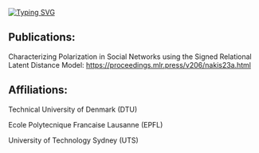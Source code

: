 [![Typing SVG](https://readme-typing-svg.demolab.com?font=Fira+Code&pause=1000&width=460&lines=Hello%2C+my+name+is+Felix;I+study+Msc+in+Human-Centered+AI;At+The+Technical+University+of+Denmark;I+Work+At+Capacit+Where+I+Do+AI+Stuff)](https://git.io/typing-svg)

## Publications:
Characterizing Polarization in Social Networks using the Signed Relational Latent Distance Model: https://proceedings.mlr.press/v206/nakis23a.html

## Affiliations:
Technical University of Denmark (DTU)

Ecole Polytecnique Francaise Lausanne (EPFL)

University of Technology Sydney (UTS)
<!---
Ne0-1/Ne0-1 is a ✨ special ✨ repository because its `README.md` (this file) appears on your GitHub profile.
You can click the Preview link to take a look at your changes.
--->
